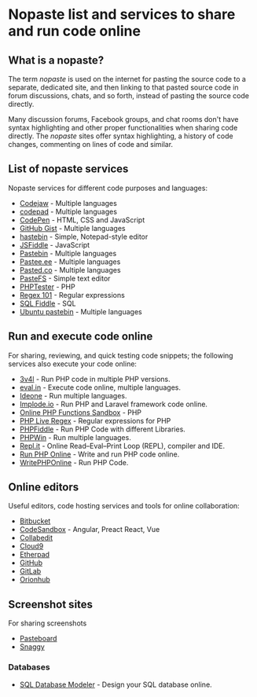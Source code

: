 # Nopaste list and services to share and run code online

## What is a nopaste?

The term *nopaste* is used on the internet for pasting the source code to a
separate, dedicated site, and then linking to that pasted source code in forum
discussions, chats, and so forth, instead of pasting the source code directly.

Many discussion forums, Facebook groups, and chat rooms don't have syntax
highlighting and other proper functionalities when sharing code directly. The
*nopaste* sites offer syntax highlighting, a history of code changes, commenting
on lines of code and similar.

## List of nopaste services

Nopaste services for different code purposes and languages:

* [Codejaw](http://codejaw.com/) - Multiple languages
* [codepad](http://codepad.org/) - Multiple languages
* [CodePen](http://codepen.io/) - HTML, CSS and JavaScript
* [GitHub Gist](https://gist.github.com/) - Multiple languages
* [hastebin](http://hastebin.com/) - Simple, Notepad-style editor
* [JSFiddle](https://jsfiddle.net/) - JavaScript
* [Pastebin](http://pastebin.com/) - Multiple languages
* [Pastee.ee](https://paste.ee/) - Multiple languages
* [Pasted.co](http://pasted.co/) - Multiple languages
* [PasteFS](https://www.pastefs.com/) - Simple text editor
* [PHPTester](http://phptester.net) - PHP
* [Regex 101](https://regex101.com/) - Regular expressions
* [SQL Fiddle](http://sqlfiddle.com/) - SQL
* [Ubuntu pastebin](http://paste.ubuntu.com/) - Multiple languages

## Run and execute code online

For sharing, reviewing, and quick testing code snippets; the following services
also execute your code online:

* [3v4l](https://3v4l.org/) - Run PHP code in multiple PHP versions.
* [eval.in](https://eval.in/) - Execute code online, multiple languages.
* [Ideone](https://ideone.com/) - Run multiple languages.
* [Implode.io](https://implode.io) - Run PHP and Laravel framework code online.
* [Online PHP Functions Sandbox](http://sandbox.onlinephpfunctions.com/) - PHP
* [PHP Live Regex](http://www.phpliveregex.com/) - Regular expressions for PHP
* [PHPFiddle](http://phpfiddle.org/) - Run PHP Code with different Libraries.
* [PHPWin](http://www.phpwin.org/) - Run multiple languages.
* [Repl.it](https://repl.it/) - Online Read–Eval–Print Loop (REPL), compiler and IDE.
* [Run PHP Online](https://www.runphp.online) - Write and run PHP code online.
* [WritePHPOnline](http://www.writephponline.com/) - Run PHP Code.

## Online editors

Useful editors, code hosting services and tools for online collaboration:

* [Bitbucket](https://bitbucket.org)
* [CodeSandbox](https://codesandbox.io) - Angular, Preact React, Vue
* [Collabedit](http://collabedit.com/)
* [Cloud9](https://c9.io/)
* [Etherpad](http://etherpad.org/)
* [GitHub](https://github.com)
* [GitLab](https://gitlab.com)
* [Orionhub](https://orionhub.org)

## Screenshot sites

For sharing screenshots

* [Pasteboard](http://pasteboard.co/)
* [Snaggy](https://snag.gy/)

### Databases

* [SQL Database Modeler](https://app.sqldbm.com) - Design your SQL database online.
